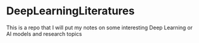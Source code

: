 # DeepLearningLiteratures

This is a repo that I will put my notes on some interesting Deep Learning or AI models and research topics 
